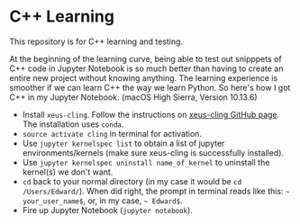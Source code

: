 # C++ Learning

This repository is for C++ learning and testing.

At the beginning of the learning curve, being able to test out snipppets of C++ code in Jupyter Notebook is so much better than having to create an entire new project without knowing anything. The learning experience is smoother if we can learn C++ the way we learn Python. So here's how I got C++ in my Jupyter Notebook. (macOS High Sierra, Version 10.13.6)

- Install `xeus-cling`. Follow the instructions on [xeus-cling GitHub page](https://github.com/QuantStack/xeus-cling). The installation uses `conda`.
- `source activate cling` in terminal for activation.
- Use `jupyter kernelspec list` to obtain a list of jupyter environments/kernels (make sure xeus-cling is successfully installed).
- Use `jupyter kernelspec uninstall name_of_kernel` to uninstall the kernel(s) we don't want.
- `cd` back to your normal directory (in my case it would be `cd /Users/Edward/`). When did right, the prompt in terminal reads like this: `~ your_user_name$`, or, in my case, `~ Edward$`.
- Fire up Jupyter Notebook (`jupyter notebook`).
